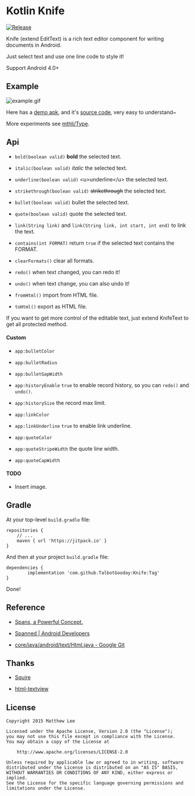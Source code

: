 Kotlin Knife
===

[![Release](https://jitpack.io/v/TalbotGooday/Knife.svg)](https://jitpack.io/#TalbotGooday/Knife)

Knife (extend EditText) is a rich text editor component for writing documents in Android.

Just select text and use one line code to style it!

Support Android 4.0+

## Example

![example.gif](./example.gif "example.gif")

Here has a [demo apk](https://github.com/mthli/Knife/releases/download/v1.1/KnifeDemo.1.1.apk "KnifeDemo.1.1.apk"), and it's [source code](https://github.com/mthli/Knife/tree/master/app "KnifeDemo.1.1.apk's source code"), very easy to understand~

More experiments see [mthli/Type](https://github.com/mthli/Type "mthli/Type").

## Api

 - `bold(boolean valid)` __bold__ the selected text.
 
 - `italic(boolean valid)` _italic_ the selected text.
 
 - `underline(boolean valid)` \<u>underline\</u> the selected text.
 
 - `strikethrough(boolean valid)` <s>strikethrough</s> the selected text. 
 
 - `bullet(boolean valid)` bullet the selected text.
 
 - `quote(boolean valid)` quote the selected text.
 
 - `link(String link)` and `link(String link, int start, int end)` to link the text.
 
 - `contains(int FORMAT)` return `true` if the selected text contains the FORMAT.
 
 - `clearFormats()` clear all formats. 
 
 - `redo()` when text changed, you can redo it!
 
 - `undo()` when text change, you can also undo it!
 
 - `fromHtml()` import from HTML file. 
 
 - `toHtml()` export as HTML file.
 
If you want to get more control of the editable text, just extend KnifeText to get all protected method.

#### Custom

 - `app:bulletColor`
 
 - `app:bulletRadius`
    
 - `app:bulletGapWidth`
 
 - `app:historyEnable` `true` to enable record history, so you can `redo()` and `undo()`.
    
 - `app:historySize` the record max limit.
    
 - `app:linkColor`
    
 - `app:linkUnderline` `true` to enable link underline.
    
 - `app:quoteColor`
    
 - `app:quoteStripeWidth` the quote line width.
    
 - `app:quoteCapWidth`
 
#### TODO

 - Insert image.

## Gradle

At your top-level `build.gradle` file:

    repositories {
        // ...
        maven { url 'https://jitpack.io' }
    }
    
And then at your project `build.gradle` file:

  	dependencies {
	        implementation 'com.github.TalbotGooday:Knife:Tag'
  	}
    
Done!

## Reference

 - [Spans, a Powerful Concept.](http://flavienlaurent.com/blog/2014/01/31/spans/ "Spans, a Powerful Concept.")
 
 - [Spanned | Android Developers](http://developer.android.com/reference/android/text/Spanned.html "Spanned | Android Developers")
 
 - [core/java/android/text/Html.java - Google Git](https://android.googlesource.com/platform/frameworks/base/+/master/core/java/android/text/Html.java "core/java/android/text/Html.java - Google Git")

## Thanks

 - [Squire](https://github.com/neilj/Squire "Squire")
 
 - [html-textview](https://github.com/SufficientlySecure/html-textview "html-textview")

## License

    Copyright 2015 Matthew Lee

    Licensed under the Apache License, Version 2.0 (the "License");
    you may not use this file except in compliance with the License.
    You may obtain a copy of the License at

        http://www.apache.org/licenses/LICENSE-2.0

    Unless required by applicable law or agreed to in writing, software
    distributed under the License is distributed on an "AS IS" BASIS,
    WITHOUT WARRANTIES OR CONDITIONS OF ANY KIND, either express or implied.
    See the License for the specific language governing permissions and
    limitations under the License.
